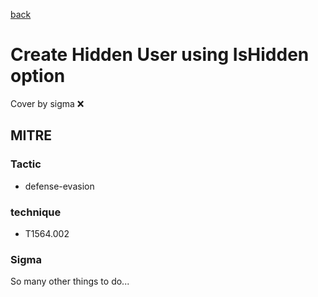 [back](../index.md)
# Create Hidden User using IsHidden option
Cover by sigma :x: 

## MITRE
### Tactic
  - defense-evasion

### technique
  - T1564.002

### Sigma

 So many other things to do...